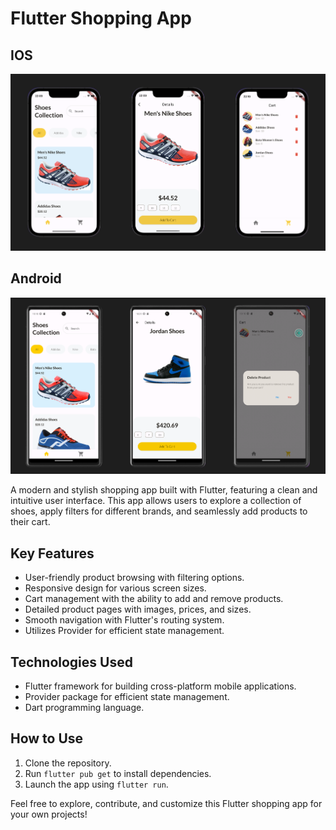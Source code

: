 # Flutter Shopping App

## IOS 
<img src="assets/screenshots/shop_app_ios_screenshots.png" width="700">

## Android
<img src="assets/screenshots/shop_app_android_screenshots.png" width="700">


A modern and stylish shopping app built with Flutter, featuring a clean and intuitive user interface. This app allows users to explore a collection of shoes, apply filters for different brands, and seamlessly add products to their cart.

## Key Features
- User-friendly product browsing with filtering options.
- Responsive design for various screen sizes.
- Cart management with the ability to add and remove products.
- Detailed product pages with images, prices, and sizes.
- Smooth navigation with Flutter's routing system.
- Utilizes Provider for efficient state management.

## Technologies Used
- Flutter framework for building cross-platform mobile applications.
- Provider package for efficient state management.
- Dart programming language.

## How to Use
1. Clone the repository.
2. Run `flutter pub get` to install dependencies.
3. Launch the app using `flutter run`.

Feel free to explore, contribute, and customize this Flutter shopping app for your own projects!
